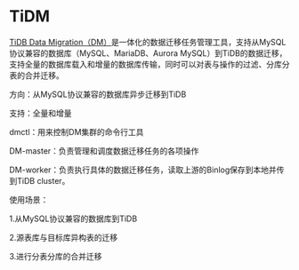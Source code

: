 # TiDM

[TiDB Data Migration（DM）](https://docs.pingcap.com/zh/tidb/stable/dm-overview "TiDB Data Migration（DM）")是一体化的数据迁移任务管理工具，支持从MySQL协议兼容的数据库（MySQL、MariaDB、Aurora MySQL）到TiDB的数据迁移，支持全量的数据库载入和增量的数据库传输，同时可以对表与操作的过滤、分库分表的合并迁移。

方向：从MySQL协议兼容的数据库异步迁移到TiDB

支持：全量和增量

dmctl：用来控制DM集群的命令行工具

DM-master：负责管理和调度数据迁移任务的各项操作

DM-worker：负责执行具体的数据迁移任务，读取上游的Binlog保存到本地并传到TiDB cluster。

使用场景：

1.从MySQL协议兼容的数据库到TiDB

2.源表库与目标库异构表的迁移

3.进行分表分库的合并迁移
